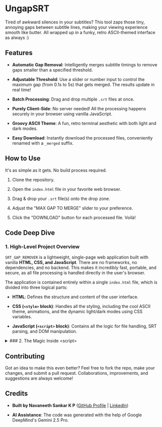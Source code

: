# UngapSRT

Tired of awkward silences in your subtitles? This tool zaps those tiny, annoying gaps between subtitle lines, making your viewing experience smooth like butter. All wrapped up in a funky, retro ASCII-themed interface as always :)

## Features

* **Automatic Gap Removal**: Intelligently merges subtitle timings to remove gaps smaller than a specified threshold.

* **Adjustable Threshold**: Use a slider or number input to control the maximum gap (from 0.1s to 5s) that gets merged. The results update in real time!

* **Batch Processing**: Drag and drop multiple `.srt` files at once.

* **Purely Client-Side**: No server needed! All the processing happens securely in your browser using vanilla JavaScript.

* **Groovy ASCII Theme**: A fun, retro terminal aesthetic with both light and dark modes.

* **Easy Download**: Instantly download the processed files, conveniently renamed with a `_merged` suffix.

## How to Use

It's as simple as it gets. No build process required.

1. Clone the repository.

2. Open the `index.html` file in your favorite web browser.

3. Drag & drop your `.srt` file(s) onto the drop zone.

4. Adjust the "MAX GAP TO MERGE" slider to your preference.

5. Click the "DOWNLOAD" button for each processed file. Voilà!

## Code Deep Dive

### 1. High-Level Project Overview

`SRT_GAP_REMOVER` is a lightweight, single-page web application built with vanilla **HTML, CSS, and JavaScript**. There are no frameworks, no dependencies, and no backend. This makes it incredibly fast, portable, and secure, as all file processing is handled directly in the user's browser.

The application is contained entirely within a single `index.html` file, which is divided into three logical parts:

* **HTML**: Defines the structure and content of the user interface.

* **CSS (`<style>` block)**: Handles all the styling, including the cool ASCII theme, animations, and the dynamic light/dark modes using CSS variables.

* **JavaScript (`<script>` block)**: Contains all the logic for file handling, SRT parsing, and DOM manipulation.

<details>
<summary>### 2. The Magic Inside &lt;script&gt;</summary>

The core logic of the application resides in the JavaScript. Here's how it works:

* **Time Conversion (`timeToMs` & `msToTime`)**:
  Two utility functions are the backbone of the time manipulation.

  * `timeToMs`: Takes an SRT timestamp string (`HH:MM:SS,ms`) and converts it into a total millisecond count. This makes calculating time differences straightforward.

  * `msToTime`: Does the reverse, converting a millisecond value back into a perfectly formatted SRT string.

* **The Core Logic (`processSrt`)**:
  This is where the main subtitle processing happens. When a file is read, its content is passed to this function along with the user-defined threshold.

  1. The entire SRT file content is split into individual subtitle blocks based on the double newline separator (`\r?\n\r?\n`).

  2. Each block is then mapped into a JavaScript object containing its `index`, `startTime`, `endTime`, and `text`. The start and end times are also converted to milliseconds for easy comparison.

  3. The code then loops through the array of subtitle objects, starting from the second one (`i = 1`).

  4. In each iteration, it calculates the `gap` between the `startTimeMs` of the current subtitle and the `endTimeMs` of the previous one.

  5. **If the `gap` is greater than 0 but less than or equal to the `thresholdMs`**, it means the gap should be removed! The function adjusts the current subtitle's `startTimeMs` to be just 1ms after the previous subtitle's `endTimeMs`.

  6. Finally, the array of modified subtitle objects is joined back together into a single, correctly formatted SRT string.

* **DOM Manipulation & Event Handling**:
  The UI is brought to life with event listeners.

  * A `drop` event listener on the `drop-zone` element handles the drag-and-drop functionality.

  * `input` event listeners on the `threshold-slider` and `threshold-number` immediately re-run the `processFiles` function whenever the user changes the gap value.

  * The `processFiles` function reads the selected files using `FileReader` and then calls `createResultCard` to dynamically generate and animate the result cards in the UI.

* **Theming (`applyTheme`)**:
  The light/dark mode is controlled by toggling a `dark` class on the root `<html>` element. The CSS uses variables (e.g., `--bg-color`, `--text-color`) that are redefined within the `html.dark` scope, allowing for an instant theme switch. The user's preference is saved to `localStorage` so it persists across sessions.
</details>

## Contributing

Got an idea to make this even better? Feel free to fork the repo, make your changes, and submit a pull request. Collaborations, improvements, and suggestions are always welcome!

## Credits

* **Built by Navaneeth Sankar K P** ([GitHub Profile](https://github.com/navuxneeth) | [LinkedIn](https://www.linkedin.com/in/navaneeth-sankar-k-p))

* **AI Assistance**: The code was generated with the help of Google DeepMind's Gemini 2.5 Pro.

